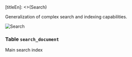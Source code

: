 [titleEn]: <>(Search)

Generalization of complex search and indexing capabilities.

![Search](dist/erm-shopware-core-framework-search.svg)


### Table `search_document`

Main search index


